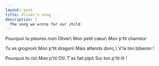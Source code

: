 ```yaml
---
layout: post
title: Oliver's song
description: | 
  The song we wrote for our child
---
```


Pourquoi tu pleures mon Oliver\\
Mon petit cœur\\
Mon p'tit chanteur

Tu es grognon\\
Mon p'tit dragon\\
Mais attends donc,\\
V'la ton biberon !

Pourquoi tu ris\\
Mon p'tit Oli\\
T'as fait pipi\\
Sur ton p'tit lit !